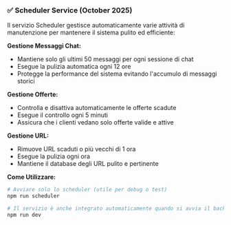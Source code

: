 ### ✅ Scheduler Service (October 2025)

Il servizio Scheduler gestisce automaticamente varie attività di manutenzione per mantenere il sistema pulito ed efficiente:

**Gestione Messaggi Chat:**

- Mantiene solo gli ultimi 50 messaggi per ogni sessione di chat
- Esegue la pulizia automatica ogni 12 ore
- Protegge la performance del sistema evitando l'accumulo di messaggi storici

**Gestione Offerte:**

- Controlla e disattiva automaticamente le offerte scadute
- Esegue il controllo ogni 5 minuti
- Assicura che i clienti vedano solo offerte valide e attive

**Gestione URL:**

- Rimuove URL scaduti o più vecchi di 1 ora
- Esegue la pulizia ogni ora
- Mantiene il database degli URL pulito e pertinente

**Come Utilizzare:**

```bash
# Avviare solo lo scheduler (utile per debug o test)
npm run scheduler

# Il servizio è anche integrato automaticamente quando si avvia il backend
npm run dev
```

